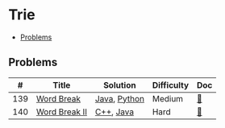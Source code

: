 # Trie

- [Problems](#problems)

## Problems

| #   | Title | Solution | Difficulty | Doc |
| --- | ----- | -------- | ---------- | --- |
| 139 | [Word Break](https://leetcode.com/problems/word-break/) | [Java](../../code/java/139.java), [Python](../../code/py3/139.py) | Medium | [📃](../../docs/139.%20Word%20Break.md) |
| 140 | [Word Break II](https://leetcode.com/problems/word-break-ii/) | [C++](../../code/cpp/140.cpp), [Java](../../code/java/140.java) | Hard | [📃](../../docs/140.%20Word%20Break%20II.md) |
